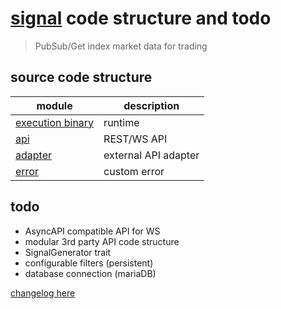 # [signal](../README.md) code structure and todo
> PubSub/Get index market data for trading

## source code structure
| module                         | description          |
| ------------------------------ | -------------------- |
| [execution binary](./main.rs)  | runtime              |
| [api](./src/api)               | REST/WS API          |
| [adapter](./adapter/README.md) | external API adapter |
| [error](./src/error.rs)        | custom error         |

## todo
- AsyncAPI compatible API for WS
- modular 3rd party API code structure
- SignalGenerator trait
- configurable filters (persistent)
- database connection (mariaDB)

[changelog here](../CHANGELOG.md)
